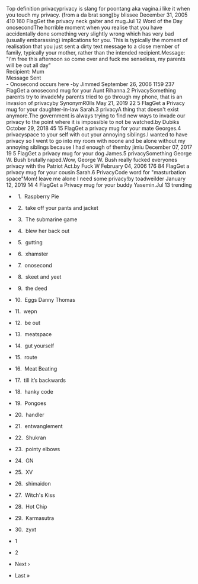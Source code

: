 Top definition privacyprivacy is slang for poontang aka vagina.i like it when you touch my privacy. (from a da brat song)by blissee December 31, 2005 410 160 FlagGet the privacy neck gaiter and mug.Jul 12 Word of the Day onosecondThe horrible moment when you realise that you have accidentally done something very slightly wrong which has very bad (usually embarassing) implications for you. This is typically the moment of realisation that you just sent a dirty text message to a close member of family, typically your mother, rather than the intended recipient.Message: "i'm free this afternoon so come over and fuck me senseless, my parents will be out all day"  
Recipient: Mum  
Message Sent  
\- Onosecond occurs here -by Jimmed September 26, 2006 1159 237 FlagGet a onosecond mug for your Aunt Rihanna.2 PrivacySomething parents try to invadeMy parents tried to go through my phone, that is an invasion of privacyby SynonymR0lls May 21, 2019 22 5 FlagGet a Privacy mug for your daughter-in-law Sarah.3 privacyA thing that doesn't exist anymore.The government is always trying to find new ways to invade our privacy to the point where it is impossible to not be watched.by Dubiks October 29, 2018 45 15 FlagGet a privacy mug for your mate Georges.4 privacyspace to your self with out your annoying siblings.I wanted to have privacy so I went to go into my room with noone and be alone without my annoying siblings because I had enough of themby jimiu December 07, 2017 19 5 FlagGet a privacy mug for your dog James.5 privacySomething George W. Bush brutally raped.Wow, George W. Bush really fucked everyones privacy with the Patriot Act.by Fuck W February 04, 2006 176 84 FlagGet a privacy mug for your cousin Sarah.6 PrivacyCode word for "masturbation space"Mom! leave me alone I need some privacy!by toadweilder January 12, 2019 14 4 FlagGet a Privacy mug for your buddy Yasemin.Jul 13 trending

*     1.  Raspberry Pie
*     2.  take off your pants and jacket
*     3.  The submarine game
*     4.  blew her back out
*     5.  gutting
*     6.  xhamster
*     7.  onosecond
*     8.  skeet and yeet
*     9.  the deed
*   10.  Eggs Danny Thomas
*   11.  wepn
*   12.  be out
*   13.  meatspace
*   14.  gut yourself
*   15.  route
*   16.  Meat Beating
*   17.  till it’s backwards
*   18.  hanky code
*   19.  Pongoes
*   20.  handler
*   21.  entwanglement
*   22.  Shukran
*   23.  pointy elbows
*   24.  GN
*   25.  XV
*   26.  shimaidon
*   27.  Witch's Kiss
*   28.  Hot Chip
*   29.  Karmasutra
*   30.  zyxt

*   1
*   2
*   Next ›
*   Last »